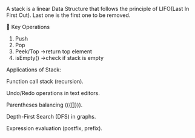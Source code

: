 A stack is a linear Data Structure that follows the principle of LIFO(Last In First Out).
Last one is the first one to be removed.

🔵 Key Operations
1. Push 
2. Pop
3. Peek/Top ->return top element
4. isEmpty() ->check if stack is empty

Applications of Stack:

Function call stack (recursion).

Undo/Redo operations in text editors.

Parentheses balancing (({[]})).

Depth-First Search (DFS) in graphs.

Expression evaluation (postfix, prefix).